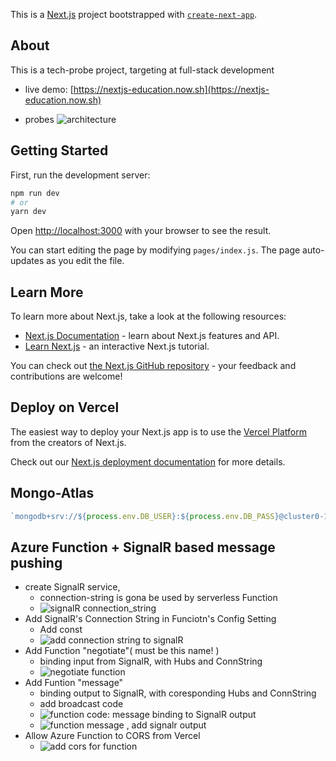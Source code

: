 This is a [Next.js](https://nextjs.org/) project bootstrapped with [`create-next-app`](https://github.com/zeit/next.js/tree/canary/packages/create-next-app).
## About
This is a tech-probe project, targeting at full-stack development

* live demo: [https://nextjs-education.now.sh](https://nextjs-education.now.sh)

* probes
  ![architecture](https://user-images.githubusercontent.com/24782000/87746532-cf120600-c7be-11ea-923f-683a2064d182.png)

## Getting Started
First, run the development server:

```bash
npm run dev
# or
yarn dev
```

Open [http://localhost:3000](http://localhost:3000) with your browser to see the result.

You can start editing the page by modifying `pages/index.js`. The page auto-updates as you edit the file.

## Learn More

To learn more about Next.js, take a look at the following resources:

- [Next.js Documentation](https://nextjs.org/docs) - learn about Next.js features and API.
- [Learn Next.js](https://nextjs.org/learn) - an interactive Next.js tutorial.

You can check out [the Next.js GitHub repository](https://github.com/zeit/next.js) - your feedback and contributions are welcome!

## Deploy on Vercel

The easiest way to deploy your Next.js app is to use the [Vercel Platform](https://vercel.com/import?utm_medium=default-template&filter=next.js&utm_source=create-next-app&utm_campaign=create-next-app-readme) from the creators of Next.js.

Check out our [Next.js deployment documentation](https://nextjs.org/docs/deployment) for more details.

## Mongo-Atlas

```Javascript
`mongodb+srv://${process.env.DB_USER}:${process.env.DB_PASS}@cluster0-1iam7.mongodb.net/${process.env.DB_NAME}?retryWrites=true&w=majority`
```

## Azure Function + SignalR based message pushing
* create SignalR service, 
  - connection-string is gona be used by serverless Function
  - ![signalR connection_string](https://user-images.githubusercontent.com/24782000/87732683-b3493880-c79b-11ea-9738-0e571c4324f2.png)
* Add SignalR's Connection String in Funciotn's Config Setting
  - Add const
  - ![add connection string to signalR](https://user-images.githubusercontent.com/24782000/87733175-0079da00-c79d-11ea-97ee-d430d1444518.png)
* Add Function "negotiate"( must be this name! )
  - binding input from SignalR, with Hubs and ConnString
  - ![negotiate function](https://user-images.githubusercontent.com/24782000/87733100-cc061e00-c79c-11ea-86bb-ad727be54902.png)
* Add Funtion "message"
  - binding output to SignalR, with coresponding Hubs and ConnString
  - add broadcast code
  - ![function code: message binding to SignalR output](https://user-images.githubusercontent.com/24782000/87733255-4b93ed00-c79d-11ea-8fa3-065243056bc3.png)
  - ![function message , add signalr output](https://user-images.githubusercontent.com/24782000/87734214-fc9b8700-c79f-11ea-858d-54014287c8ad.png)
* Allow Azure Function to CORS from Vercel
  - ![add cors for function](https://user-images.githubusercontent.com/24782000/87734386-7e8bb000-c7a0-11ea-9cc7-92bf71c845c0.png)
